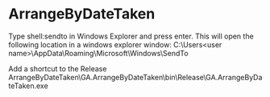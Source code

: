# ArrangeByDateTaken

Type shell:sendto in Windows Explorer and press enter. This will open the following location in a windows explorer window: C:\Users\<user name>\AppData\Roaming\Microsoft\Windows\SendTo

Add a shortcut to the Release ArrangeByDateTaken\GA.ArrangeByDateTaken\bin\Release\GA.ArrangeByDateTaken.exe
